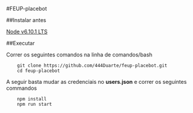 #FEUP-placebot

##Instalar antes

[Node v6.10.1 LTS](https://nodejs.org/en/)

##Executar

Correr os seguintes comandos na linha de comandos/bash

```
    git clone https://github.com/444Duarte/feup-placebot.git
    cd feup-placebot
```

A seguir basta mudar as credenciais no __users.json__ e correr os seguintes commandos

```
    npm install
    npm run start
```

